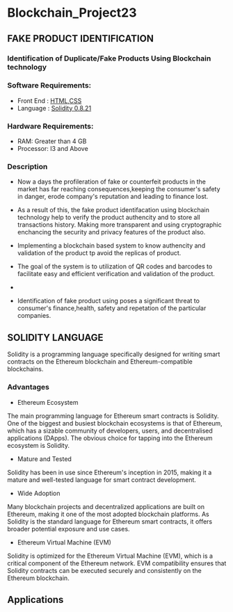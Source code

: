 # Blockchain_Project23

## FAKE PRODUCT IDENTIFICATION
### Identification of Duplicate/Fake Products Using Blockchain technology

### Software Requirements:

- Front End : [HTML](https://developer.mozilla.org/en-US/docs/Web/HTML),[CSS](https://developer.mozilla.org/en-US/docs/Web/CSS)  
- Language : [Solidity 0.8.21](https://docs.soliditylang.org/en/v0.8.21/)


### Hardware Requirements:

- RAM: Greater than 4 GB
- Processor: I3 and Above

### Description

- Now a days the profileration of fake or counterfeit products in the market has far reaching consequences,keeping the consumer's safety in danger, erode company's reputation and leading to finance lost.

- As a result of this, the fake product identifacation using blockchain technology help to verify the product authencity and to store all transactions history. Making more transparent and using cryptographic enchancing the security and privacy features of the product also.

- Implementing a blockchain based system to know authencity and validation of the product tp avoid the replicas of product.

- The goal of the system is to utilization of QR codes and barcodes to facilitate easy and efficient verification and validation of the product.

-

- Identification of fake product using poses a significant threat to consumer's finance,health, safety and repetation of the particular companies.


## SOLIDITY LANGUAGE

Solidity is a programming language specifically designed for writing smart contracts on the Ethereum blockchain and Ethereum-compatible blockchains. 

### Advantages

- Ethereum Ecosystem

The main programming language for Ethereum smart contracts is Solidity. One of the biggest and busiest blockchain ecosystems is that of Ethereum, which has a sizable community of developers, users, and decentralised applications (DApps). The obvious choice for tapping into the Ethereum ecosystem is Solidity.

- Mature and Tested

Solidity has been in use since Ethereum's inception in 2015, making it a mature and well-tested language for smart contract development.

- Wide Adoption

Many blockchain projects and decentralized applications are built on Ethereum, making it one of the most adopted blockchain platforms. As Solidity is the standard language for Ethereum smart contracts, it offers broader potential exposure and use cases.

- Ethereum Virtual Machine (EVM)

Solidity is optimized for the Ethereum Virtual Machine (EVM), which is a critical component of the Ethereum network. EVM compatibility ensures that Solidity contracts can be executed securely and consistently on the Ethereum blockchain.

## Applications